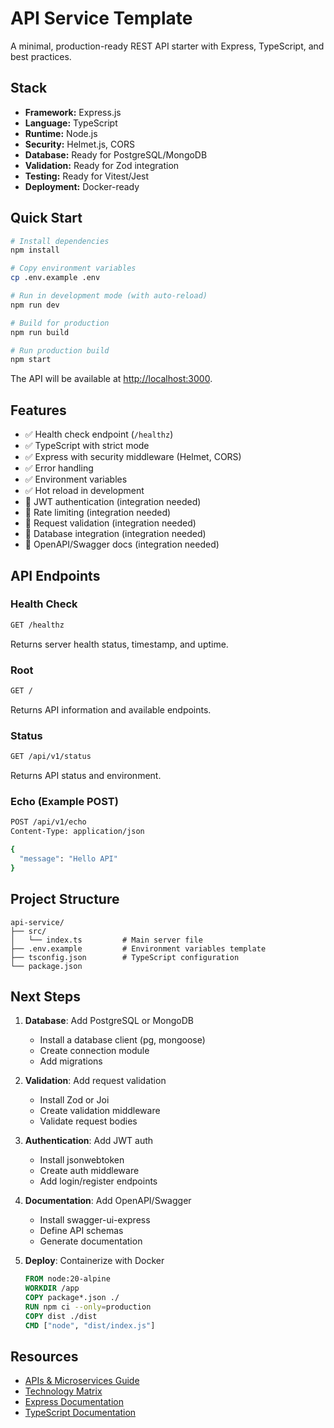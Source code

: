 # API Service Template

A minimal, production-ready REST API starter with Express, TypeScript, and best practices.

## Stack

- **Framework:** Express.js
- **Language:** TypeScript
- **Runtime:** Node.js
- **Security:** Helmet.js, CORS
- **Database:** Ready for PostgreSQL/MongoDB
- **Validation:** Ready for Zod integration
- **Testing:** Ready for Vitest/Jest
- **Deployment:** Docker-ready

## Quick Start

```bash
# Install dependencies
npm install

# Copy environment variables
cp .env.example .env

# Run in development mode (with auto-reload)
npm run dev

# Build for production
npm run build

# Run production build
npm start
```

The API will be available at [http://localhost:3000](http://localhost:3000).

## Features

- ✅ Health check endpoint (`/healthz`)
- ✅ TypeScript with strict mode
- ✅ Express with security middleware (Helmet, CORS)
- ✅ Error handling
- ✅ Environment variables
- ✅ Hot reload in development
- 🚧 JWT authentication (integration needed)
- 🚧 Rate limiting (integration needed)
- 🚧 Request validation (integration needed)
- 🚧 Database integration (integration needed)
- 🚧 OpenAPI/Swagger docs (integration needed)

## API Endpoints

### Health Check
```bash
GET /healthz
```

Returns server health status, timestamp, and uptime.

### Root
```bash
GET /
```

Returns API information and available endpoints.

### Status
```bash
GET /api/v1/status
```

Returns API status and environment.

### Echo (Example POST)
```bash
POST /api/v1/echo
Content-Type: application/json

{
  "message": "Hello API"
}
```

## Project Structure

```
api-service/
├── src/
│   └── index.ts         # Main server file
├── .env.example         # Environment variables template
├── tsconfig.json        # TypeScript configuration
└── package.json
```

## Next Steps

1. **Database**: Add PostgreSQL or MongoDB
   - Install a database client (pg, mongoose)
   - Create connection module
   - Add migrations

2. **Validation**: Add request validation
   - Install Zod or Joi
   - Create validation middleware
   - Validate request bodies

3. **Authentication**: Add JWT auth
   - Install jsonwebtoken
   - Create auth middleware
   - Add login/register endpoints

4. **Documentation**: Add OpenAPI/Swagger
   - Install swagger-ui-express
   - Define API schemas
   - Generate documentation

5. **Deploy**: Containerize with Docker
   ```dockerfile
   FROM node:20-alpine
   WORKDIR /app
   COPY package*.json ./
   RUN npm ci --only=production
   COPY dist ./dist
   CMD ["node", "dist/index.js"]
   ```

## Resources

- [APIs & Microservices Guide](../../docs/project-types/apis.md)
- [Technology Matrix](../../docs/technology-matrix.md)
- [Express Documentation](https://expressjs.com/)
- [TypeScript Documentation](https://www.typescriptlang.org/)
